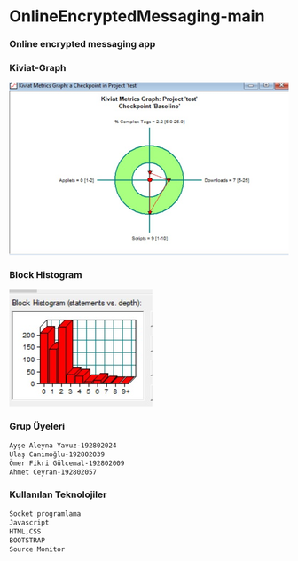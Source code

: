 # OnlineEncryptedMessaging-main
### Online encrypted messaging app
### Kiviat-Graph
 ![alt text](https://github.com/ahmetceyran/OnlineEncryptedMessaging-main/blob/main/img/kiviat_graph.jpeg)
### Block Histogram

 ![alt text](https://github.com/ahmetceyran/OnlineEncryptedMessaging-main/blob/main/img/block_histogram.jpeg)

### Grup Üyeleri
```
Ayşe Aleyna Yavuz-192802024
Ulaş Canımoğlu-192802039
Ömer Fikri Gülcemal-192802009
Ahmet Ceyran-192802057
```
### Kullanılan Teknolojiler
```
Socket programlama
Javascript
HTML,CSS
BOOTSTRAP
Source Monitor

```

